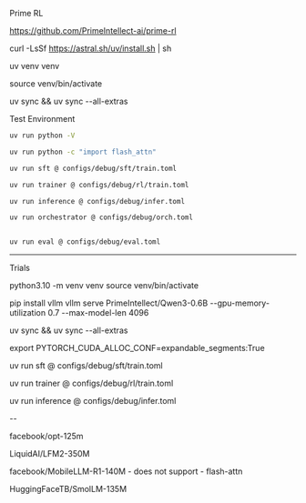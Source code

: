 Prime RL

https://github.com/PrimeIntellect-ai/prime-rl

curl -LsSf https://astral.sh/uv/install.sh | sh

 uv venv venv

source venv/bin/activate

uv sync && uv sync --all-extras


Test Environment

```bash
uv run python -V

uv run python -c "import flash_attn"

uv run sft @ configs/debug/sft/train.toml

uv run trainer @ configs/debug/rl/train.toml

uv run inference @ configs/debug/infer.toml

uv run orchestrator @ configs/debug/orch.toml


uv run eval @ configs/debug/eval.toml
```


---

Trials

python3.10 -m venv venv
source venv/bin/activate

pip install vllm
vllm serve PrimeIntellect/Qwen3-0.6B --gpu-memory-utilization 0.7 --max-model-len 4096

uv sync && uv sync --all-extras

export PYTORCH_CUDA_ALLOC_CONF=expandable_segments:True

uv run sft @ configs/debug/sft/train.toml

uv run trainer @ configs/debug/rl/train.toml

uv run inference @ configs/debug/infer.toml



--


facebook/opt-125m

LiquidAI/LFM2-350M

facebook/MobileLLM-R1-140M  - does not support - flash-attn

HuggingFaceTB/SmolLM-135M
